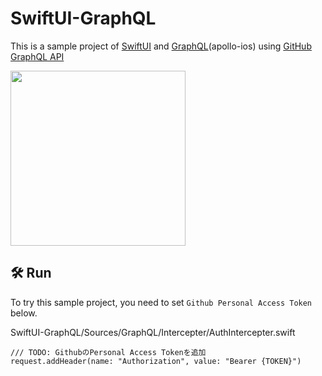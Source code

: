 # SwiftUI-GraphQL
This is a sample project of [SwiftUI](https://developer.apple.com/xcode/swiftui/) and [GraphQL](https://www.apollographql.com/docs/)(apollo-ios) using [GitHub GraphQL API](https://docs.github.com/ja/graphql)

<img src=https://user-images.githubusercontent.com/40904974/118585646-50b63400-b7d4-11eb-90ae-341dcc4f1476.png width=280>

## 🛠 Run
To try this sample project, you need to set `Github Personal Access Token` below.

SwiftUI-GraphQL/Sources/GraphQL/Intercepter/AuthIntercepter.swift

```
/// TODO: GithubのPersonal Access Tokenを追加
request.addHeader(name: "Authorization", value: "Bearer {TOKEN}")
```
